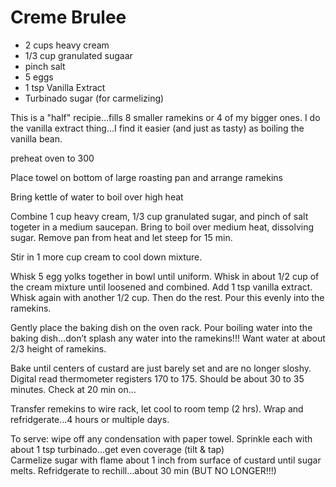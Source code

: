 # Creme Brulee
* 2 cups heavy cream
* 1/3 cup granulated sugaar
* pinch salt
* 5 eggs
* 1 tsp Vanilla Extract
* Turbinado sugar (for carmelizing)

This is a "half" recipie...fills 8 smaller ramekins or 4 of my bigger ones.  I do the vanilla extract thing...I find it easier (and just as tasty) as boiling the vanilla bean.

preheat oven to 300

Place towel on bottom of large roasting pan and arrange ramekins

Bring kettle of water to boil over high heat


Combine 1 cup heavy cream, 1/3 cup granulated sugar, and pinch of salt togeter in a medium saucepan.  Bring to boil over medium heat, dissolving sugar.  Remove pan from heat and let steep for 15 min.

Stir in 1 more cup cream to cool down mixture.  

Whisk 5 egg yolks together in bowl until uniform.  Whisk in about 1/2 cup of the cream mixture until loosened and combined.  Add 1 tsp vanilla extract.  Whisk again with another 1/2 cup.  Then do the rest.  Pour this evenly into the ramekins.

Gently place the baking dish on the oven rack.  Pour boiling water into the baking dish…don’t splash any water into the ramekins!!!  Want water at about 2/3 height of ramekins.  

Bake until centers of custard are just barely set and are no longer sloshy.  Digital read thermometer registers 170 to 175.  Should be about 30 to 35 minutes.  Check at 20 min on…

Transfer remekins to wire rack, let cool to room temp (2 hrs). Wrap and refridgerate…4 hours or multiple days.

To serve:  wipe off any condensation with paper towel.  Sprinkle each with about 1 tsp turbinado…get even coverage (tilt & tap)  
Carmelize sugar with flame about 1 inch from surface of custard until sugar melts.  Refridgerate to rechill…about 30 min (BUT NO LONGER!!!)
